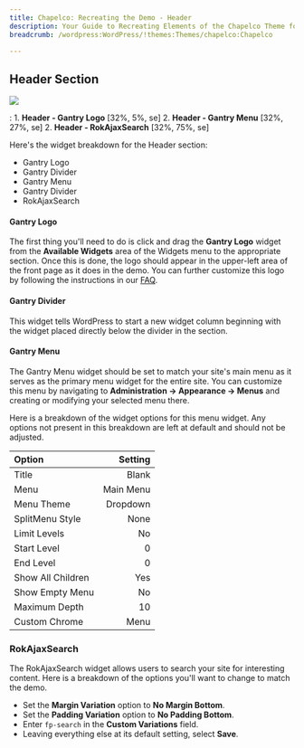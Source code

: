 ```yaml
---
title: Chapelco: Recreating the Demo - Header
description: Your Guide to Recreating Elements of the Chapelco Theme for WordPress
breadcrumb: /wordpress:WordPress/!themes:Themes/chapelco:Chapelco

---
```


Header Section
-----
![][demo]

:   1. **Header - Gantry Logo** [32%, 5%, se]
	2. **Header - Gantry Menu** [32%, 27%, se]
	2. **Header - RokAjaxSearch** [32%, 75%, se]

Here's the widget breakdown for the Header section:

* Gantry Logo
* Gantry Divider
* Gantry Menu
* Gantry Divider
* RokAjaxSearch

#### Gantry Logo
The first thing you'll need to do is click and drag the **Gantry Logo** widget from the **Available Widgets** area of the Widgets menu to the appropriate section. Once this is done, the logo should appear in the upper-left area of the front page as it does in the demo. You can further customize this logo by following the instructions in our [FAQ][faq].

#### Gantry Divider
This widget tells WordPress to start a new widget column beginning with the widget placed directly below the divider in the section.

#### Gantry Menu
The Gantry Menu widget should be set to match your site's main menu as it serves as the primary menu widget for the entire site. You can customize this menu by navigating to **Administration -> Appearance -> Menus** and creating or modifying your selected menu there. 

Here is a breakdown of the widget options for this menu widget. Any options not present in this breakdown are left at default and should not be adjusted.

| Option            |   Setting |  
| :---------------- | --------: |  
| Title             |     Blank |  
| Menu              | Main Menu |  
| Menu Theme        |  Dropdown |  
| SplitMenu Style   |      None |  
| Limit Levels      |        No |  
| Start Level       |         0 |  
| End Level         |         0 |  
| Show All Children |       Yes |  
| Show Empty Menu   |        No |  
| Maximum Depth     |        10 |  
| Custom Chrome     |      Menu |   

### RokAjaxSearch
The RokAjaxSearch widget allows users to search your site for interesting content. Here is a breakdown of the options you'll want to change to match the demo.

* Set the **Margin Variation** option to **No Margin Bottom**.
* Set the **Padding Variation** option to **No Padding Bottom**.
* Enter `fp-search` in the **Custom Variations** field.
* Leaving everything else at its default setting, select **Save**.

[faq]: faq.md
[demo]: assets/demo_1.jpeg
[menu]: ../../start/menus.md